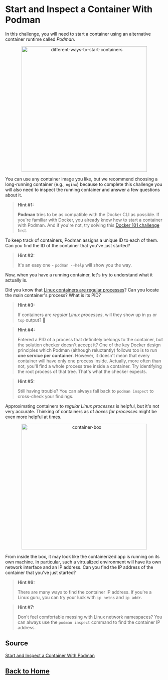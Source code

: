# **Start and Inspect a Container With Podman**

In this challenge, you will need to start a container using an alternative container runtime called *Podman*.

<p align="center"> 
    <img src="https://labs.iximiuz.com/content/files/challenges/start-container-with-podman/__static__/different-ways-to-start-containers.png" width="400" alt="different-ways-to-start-containers" > 
</p>

You can use any container image you like, but we recommend choosing a long-running container (e.g., ``nginx``) because to complete this challenge you will also need to inspect the running container and answer a few questions about it.

> **Hint #1:**
>
> **Podman** tries to be as compatible with the Docker CLI as possible. If you're familiar with Docker, you already know how to start a container with Podman. And if you're not, try solving this [Docker 101 challenge](https://labs.iximiuz.com/challenges/start-container-with-docker) first.

To keep track of containers, Podman assigns a unique ID to each of them. Can you find the ID of the container that you've just started?

> **Hint #2:**
>
> It's an easy one - ``podman --help`` will show you the way.

Now, when you have a running container, let's try to understand what it actually is.

Did you know that [Linux containers are regular processes](https://iximiuz.com/en/posts/oci-containers/)? Can you locate the main container's process? What is its PID?

> **Hint #3:**
>
> If containers are *regular Linux processes*, will they show up in ``ps`` or ``top`` output? 🤔

> **Hint #4:**
>
> Entered a PID of a process that definitely belongs to the container, but the solution checker doesn't accept it? One of the key Docker design principles which Podman (although reluctantly) follows too is to run **one service per container**. However, it doesn't mean that every container will have only one process inside. Actually, more often than not, you'll find a whole process tree inside a container. Try identifying the root process of that tree. That's what the checker expects.

> **Hint #5:**
>
> Still having trouble? You can always fall back to ``podman inspect`` to cross-check your findings.

Approximating containers to *regular Linux processes* is helpful, but it's not very accurate. Thinking of containers as of *boxes for processes* might be even more helpful at times.

<p align="center"> 
    <img src="https://labs.iximiuz.com/content/files/challenges/start-container-with-podman/__static__/container-box.png" width="400" alt="container-box" > 
</p>

From inside the box, it may look like the containerized app is running on its own machine. In particular, such a virtualized environment will have its own network interface and an IP address. Can you find the IP address of the container that you've just started?

> **Hint #6:**
>
> There are many ways to find the container IP address. If you're a Linux guru, you can try your luck with ``ip netns`` and ``ip addr``.

> **Hint #7:**
>
> Don't feel comfortable messing with Linux network namespaces? You can always use the ``podman inspect`` command to find the container IP address.

## **Source**

[Start and Inspect a Container With Podman](https://labs.iximiuz.com/challenges/start-container-with-podman)

## **[Back to Home](../../)**